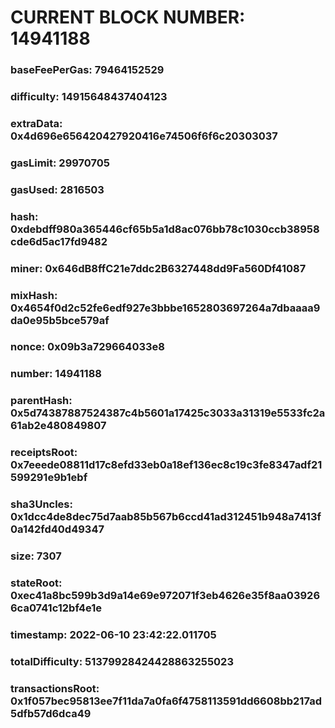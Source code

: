 # CURRENT BLOCK NUMBER: 14941188

### baseFeePerGas: 79464152529
### difficulty: 14915648437404123
### extraData: 0x4d696e656420427920416e74506f6f6c20303037
### gasLimit: 29970705
### gasUsed: 2816503
### hash: 0xdebdff980a365446cf65b5a1d8ac076bb78c1030ccb38958cde6d5ac17fd9482
### miner: 0x646dB8ffC21e7ddc2B6327448dd9Fa560Df41087
### mixHash: 0x4654f0d2c52fe6edf927e3bbbe1652803697264a7dbaaaa9da0e95b5bce579af
### nonce: 0x09b3a729664033e8
### number: 14941188
### parentHash: 0x5d74387887524387c4b5601a17425c3033a31319e5533fc2a61ab2e480849807
### receiptsRoot: 0x7eeede08811d17c8efd33eb0a18ef136ec8c19c3fe8347adf21599291e9b1ebf
### sha3Uncles: 0x1dcc4de8dec75d7aab85b567b6ccd41ad312451b948a7413f0a142fd40d49347
### size: 7307
### stateRoot: 0xec41a8bc599b3d9a14e69e972071f3eb4626e35f8aa039266ca0741c12bf4e1e
### timestamp: 2022-06-10 23:42:22.011705
### totalDifficulty: 51379928424428863255023
### transactionsRoot: 0x1f057bec95813ee7f11da7a0fa6f4758113591dd6608bb217ad5dfb57d6dca49
